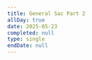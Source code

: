 ```yaml
---
title: General Sac Part 2
allDay: true
date: 2025-05-23
completed: null
type: single
endDate: null
---
```

